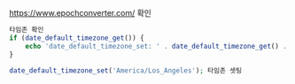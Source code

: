  https://www.epochconverter.com/  확인



```php
타임존 확인
if (date_default_timezone_get()) {
    echo 'date_default_timezone_set: ' . date_default_timezone_get() . '<br />';
}

date_default_timezone_set('America/Los_Angeles'); 타임존 셋팅
```

